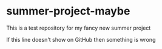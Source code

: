 # summer-project-maybe
This is a test repository for my fancy new summer project

If this line  doesn't show on GitHub then something is wrong
